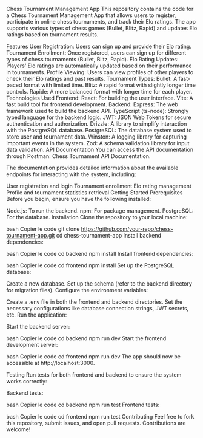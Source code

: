 Chess Tournament Management App
This repository contains the code for a Chess Tournament Management App that allows users to register, participate in online chess tournaments, and track their Elo ratings. The app supports various types of chess games (Bullet, Blitz, Rapid) and updates Elo ratings based on tournament results.

Features
User Registration: Users can sign up and provide their Elo rating.
Tournament Enrollment: Once registered, users can sign up for different types of chess tournaments (Bullet, Blitz, Rapid).
Elo Rating Updates: Players' Elo ratings are automatically updated based on their performance in tournaments.
Profile Viewing: Users can view profiles of other players to check their Elo ratings and past results.
Tournament Types:
Bullet: A fast-paced format with limited time.
Blitz: A rapid format with slightly longer time controls.
Rapide: A more balanced format with longer time for each player.
Technologies Used
Frontend:
React: For building the user interface.
Vite: A fast build tool for frontend development.
Backend:
Express: The web framework used to build the backend API.
TypeScript (ts-node): Strongly typed language for the backend logic.
JWT: JSON Web Tokens for secure authentication and authorization.
Drizzle: A library to simplify interaction with the PostgreSQL database.
PostgreSQL: The database system used to store user and tournament data.
Winston: A logging library for capturing important events in the system.
Zod: A schema validation library for input data validation.
API Documentation
You can access the API documentation through Postman: Chess Tournament API Documentation.

The documentation provides detailed information about the available endpoints for interacting with the system, including:

User registration and login
Tournament enrollment
Elo rating management
Profile and tournament statistics retrieval
Getting Started
Prerequisites
Before you begin, ensure you have the following installed:

Node.js: To run the backend.
npm: For package management.
PostgreSQL: For the database.
Installation
Clone the repository to your local machine:

bash
Copier le code
git clone https://github.com/your-repo/chess-tournament-app.git
cd chess-tournament-app
Install backend dependencies:

bash
Copier le code
cd backend
npm install
Install frontend dependencies:

bash
Copier le code
cd frontend
npm install
Set up the PostgreSQL database:

Create a new database.
Set up the schema (refer to the backend directory for migration files).
Configure the environment variables:

Create a .env file in both the frontend and backend directories.
Set the necessary configurations like database connection strings, JWT secrets, etc.
Run the application:

Start the backend server:

bash
Copier le code
cd backend
npm run dev
Start the frontend development server:

bash
Copier le code
cd frontend
npm run dev
The app should now be accessible at http://localhost:3000.

Testing
Run tests for both frontend and backend to ensure the system works correctly:

Backend tests:

bash
Copier le code
cd backend
npm run test
Frontend tests:

bash
Copier le code
cd frontend
npm run test
Contributing
Feel free to fork this repository, submit issues, and open pull requests. Contributions are welcome!